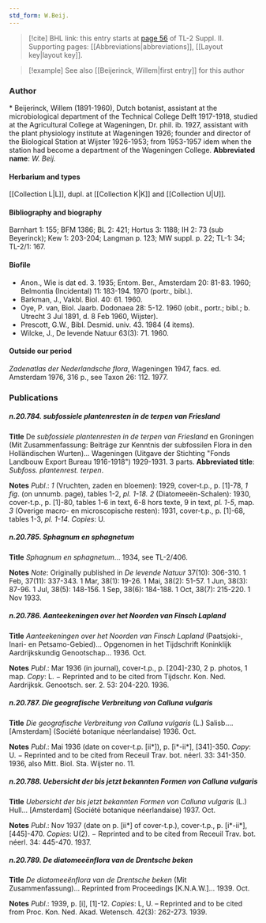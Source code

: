 ```yaml
---
std_form: W.Beij.
---
```


> [!cite] BHL link: this entry starts at [page 56](https://www.biodiversitylibrary.org/page/33265253) of TL-2 Suppl. II.
> Supporting pages: [[Abbreviations|abbreviations]], [[Layout key|layout key]].

> [!example] See also [[Beijerinck, Willem|first entry]] for this author

### Author

\* Beijerinck, Willem (1891-1960), Dutch botanist, assistant at the microbiological department of the Technical College Delft 1917-1918, studied at the Agricultural College at Wageningen, Dr. phil. ib. 1927, assistant with the plant physiology institute at Wageningen 1926; founder and director of the Biological Station at Wijster 1926-1953; from 1953-1957 idem when the station had become a department of the Wageningen College. 
**Abbreviated name**: *W. Beij.*

#### Herbarium and types

[[Collection L|L]], dupl. at [[Collection K|K]] and [[Collection U|U]].

#### Bibliography and biography

Barnhart 1: 155; BFM 1386; BL 2: 421; Hortus 3: 1188; IH 2: 73 (sub Beyerinck); Kew 1: 203-204; Langman p. 123; MW suppl. p. 22; TL-1: 34; TL-2/1: 167.

#### Biofile

- Anon., Wie is dat ed. 3. 1935; Entom. Ber., Amsterdam 20: 81-83. 1960; Belmontia (Incidental) 11: 183-194. 1970 (portr., bibl.).
- Barkman, J., Vakbl. Biol. 40: 61. 1960.
- Oye, P. van, Biol. Jaarb. Dodonaea 28: 5-12. 1960 (obit., portr.; bibl.; b. Utrecht 3 Jul 1891, d. 8 Feb 1960, Wijster).
- Prescott, G.W., Bibl. Desmid. univ. 43. 1984 (4 items).
- Wilcke, J., De levende Natuur 63(3): 71. 1960.

#### Outside our period

*Zadenatlas der Nederlandsche flora*, Wageningen 1947, facs. ed. Amsterdam 1976, 316 p., see Taxon 26: 112. 1977.

### Publications

##### n.20.784. subfossiele plantenresten in de terpen van Friesland

**Title**
De *subfossiele plantenresten in de terpen van Friesland* en Groningen (Mit Zusammenfassung: Beiträge zur Kenntnis der subfossilen Flora in den Holländischen Wurten)... Wageningen (Uitgave der Stichting "Fonds Landbouw Export Bureau 1916-1918") 1929-1931. 3 parts.
**Abbreviated title**: *Subfoss. plantenrest. terpen*.

**Notes**
*Publ*.: *1* (Vruchten, zaden en bloemen): 1929, cover-t.p., p. \[1\]-78, *1 fig*. (on unnumb. page), tables 1-2, *pl. 1-18.*
*2* (Diatomeeën-Schalen): 1930, cover-t.p., p. \[1\]-80, tables 1-6 in text, 6-8 hors texte, 9 in text, *pl. 1-5*, map.
*3* (Overige macro- en microscopische resten): 1931, cover-t.p., p. \[1\]-68, tables 1-3, *pl. 1-14.*
*Copies*: U.

##### n.20.785. Sphagnum en sphagnetum

**Title**
*Sphagnum en sphagnetum*... 1934, see TL-2/406.

**Notes**
*Note*: Originally published in *De levende Natuur* 37(10): 306-310. 1 Feb, 37(11): 337-343. 1 Mar, 38(1): 19-26. 1 Mai, 38(2): 51-57. 1 Jun, 38(3): 87-96. 1 Jul, 38(5): 148-156. 1 Sep, 38(6): 184-188. 1 Oct, 38(7): 215-220. 1 Nov 1933.

##### n.20.786. Aanteekeningen over het Noorden van Finsch Lapland

**Title**
*Aanteekeningen over het Noorden van Finsch Lapland* (Paatsjoki-, Inari- en Petsamo-Gebied)... Opgenomen in het Tijdschrift Koninklijk Aardrijkskundig Genootschap... 1936. Oct.

**Notes**
*Publ*.: Mar 1936 (in journal), cover-t.p., p. \[204\]-230, 2 p. photos, 1 map. *Copy*: L. − Reprinted and to be cited from Tijdschr. Kon. Ned. Aardrijksk. Genootsch. ser. 2. 53: 204-220. 1936.

##### n.20.787. Die geografische Verbreitung von Calluna vulgaris

**Title**
*Die geografische Verbreitung von Calluna vulgaris* (L.) Salisb.... \[Amsterdam\] (Société botanique néerlandaise) 1936. Oct.

**Notes**
*Publ*.: Mai 1936 (date on cover-t.p. \[ii\*\]), p. \[i\*-ii\*\], \[341\]-350. *Copy*: U. − Reprinted and to be cited from Receuil Trav. bot. néerl. 33: 341-350. 1936, also Mitt. Biol. Sta. Wijster no. 11.

##### n.20.788. Uebersicht der bis jetzt bekannten Formen von Calluna vulgaris

**Title**
*Uebersicht der bis jetzt bekannten Formen von Calluna vulgaris* (L.) Hull... \[Amsterdam\] (Société botanique néerlandaise) 1937. Oct.

**Notes**
*Publ*.: Nov 1937 (date on p. \[ii\*\] of cover-t.p.), cover-t.p., p. \[i\*-ii\*\], \[445\]-470. *Copies*: U(2). − Reprinted and to be cited from Receuil Trav. bot. néerl. 34: 445-470. 1937.

##### n.20.789. De diatomeeënflora van de Drentsche beken

**Title**
*De diatomeeënflora van de Drentsche beken* (Mit Zusammenfassung)... Reprinted from Proceedings \[K.N.A.W.\]... 1939. Oct.

**Notes**
*Publ*.: 1939, p. \[i\], \[1\]-12. *Copies*: L, U. – Reprinted and to be cited from Proc. Kon. Ned. Akad. Wetensch. 42(3): 262-273. 1939.

